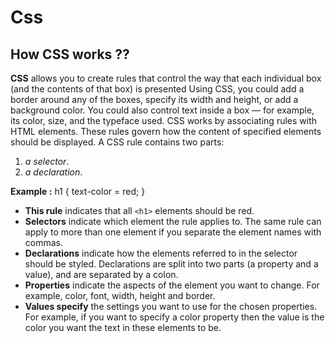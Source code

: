 # Css
## How CSS works ??
**CSS** allows you to create rules that control the way that each individual box (and the contents 
of that box) is presented 
Using CSS, you could add a border around any of the boxes, specify its width and height, or 
add a background color. You could also control text inside a box — for example, its color, 
size, and the typeface used.
CSS works by associating rules with HTML elements. These rules govern 
how the content of specified elements should be displayed. A CSS rule 
contains two parts: 
1. *a selector*.
2. *a declaration*.

**Example :** 
h1 {
text-color = red;
}
* **This rule** indicates that all `<h1>` elements should be red.
* **Selectors** indicate which element the rule applies to. 
The same rule can apply to more than one element if you 
separate the element names with commas.
* **Declarations** indicate how the elements referred to in the selector should be styled. 
Declarations are split into two parts (a property and a value), 
and are separated by a colon.
* **Properties** indicate the aspects of the element you want to change. For example, color, font, 
width, height and border.
* **Values specify** the settings you want to use for the chosen properties. For example, if you 
want to specify a color property then the value is the color you want the text in these elements 
to be.

